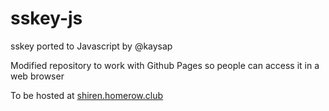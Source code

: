 # sskey-js
sskey ported to Javascript by @kaysap

Modified repository to work with Github Pages so people can access it in a web browser

To be hosted at [shiren.homerow.club](http://shiren.homerow.club)